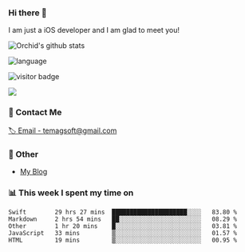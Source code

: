 ### Hi there 👋

I am just a iOS developer and I am glad to meet you!

![Orchid's github stats](https://github-readme-stats.vercel.app/api?username=orchid-bloom&&show_icons=true&&title_color=1abc9c&&icon_color=1abc9c)

![language](https://github-readme-stats.vercel.app/api/top-langs/?username=orchid-bloom&hide_langs_below=1&theme=default&line_height=27&layout=compact)

![visitor badge](https://visitor-badge.laobi.icu/badge?page_id=orchid-bloom)
     
<a title="Hits" target="_blank" href="https://github.com/orchid-bloom"><img src="https://hits.b3log.org/orchid-bloom/orchid-bloom.svg"></a>



### 📮 Contact Me

[🏷 Email - temagsoft@gmail.com](mailto:temagsoft@gmail.com)


### 🤪 Other

- [My Blog](https://www.jianshu.com/u/fb6c72d338f8)

### 📊 This week I spent my time on

<!--START_SECTION:waka-->
```text
Swift        29 hrs 27 mins  █████████████████████░░░░   83.80 % 
Markdown     2 hrs 54 mins   ██░░░░░░░░░░░░░░░░░░░░░░░   08.29 % 
Other        1 hr 20 mins    █░░░░░░░░░░░░░░░░░░░░░░░░   03.81 % 
JavaScript   33 mins         ▒░░░░░░░░░░░░░░░░░░░░░░░░   01.57 % 
HTML         19 mins         ▒░░░░░░░░░░░░░░░░░░░░░░░░   00.95 % 
```
<!--END_SECTION:waka-->

